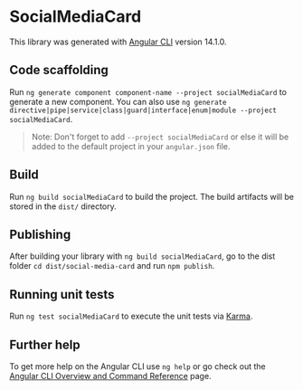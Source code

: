 # SocialMediaCard

This library was generated with [Angular CLI](https://github.com/angular/angular-cli) version 14.1.0.

## Code scaffolding

Run `ng generate component component-name --project socialMediaCard` to generate a new component. You can also use `ng generate directive|pipe|service|class|guard|interface|enum|module --project socialMediaCard`.
> Note: Don't forget to add `--project socialMediaCard` or else it will be added to the default project in your `angular.json` file. 

## Build

Run `ng build socialMediaCard` to build the project. The build artifacts will be stored in the `dist/` directory.

## Publishing

After building your library with `ng build socialMediaCard`, go to the dist folder `cd dist/social-media-card` and run `npm publish`.

## Running unit tests

Run `ng test socialMediaCard` to execute the unit tests via [Karma](https://karma-runner.github.io).

## Further help

To get more help on the Angular CLI use `ng help` or go check out the [Angular CLI Overview and Command Reference](https://angular.io/cli) page.

